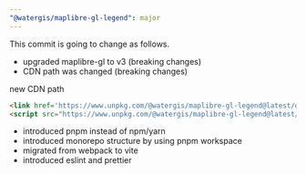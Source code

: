 ```yaml
---
"@watergis/maplibre-gl-legend": major
---
```


This commit is going to change as follows.

- upgraded maplibre-gl to v3 (breaking changes)
- CDN path was changed (breaking changes)

new CDN path

```html
<link href='https://www.unpkg.com/@watergis/maplibre-gl-legend@latest/dist/maplibre-gl-legend.css' rel='stylesheet' />
<script src="https://www.unpkg.com/@watergis/maplibre-gl-legend@latest/dist/maplibre-gl-legend.umd.js"></script>
```

- introduced pnpm instead of npm/yarn
- introduced monorepo structure by using pnpm workspace
- migrated from webpack to vite
- introduced eslint and prettier
